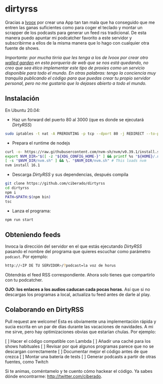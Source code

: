 # dirtyrss

Gracias a [Ivoox](https://ivoox.com) por crear una App tan tan mala que ha conseguido que me entren las ganas
suficientes como para coger el teclado y montar un scrapper de los podcasts para generar un feed rss tradicional.
De esta manera puedo apuntar mi podcatcher favorito a este servidor y subscribirme a ellos de la misma manera
que lo hago con cualquier otra fuente de shows.

*Importante: por mucha tirria que les tenga a los de Ivoox por crear otro [walled garden](https://blog.tail.digital/es/sabes-lo-que-es-walled-garden/)
en esta porquería de web que se nos está quedando, no creo que sea ético implementar este
tipo de proxies como un servicio disponible para todo el mundo. En otras palabras: tengo la conciencia muy
tranquila publicando el código para que puedas crear tu propio servidor personal, pero no me gustaría que lo dejases
abierto a todo el mundo.*

## Instalación

En Ubuntu 20.04:

* Haz un forward del puerto 80 al 3000 (que es donde se ejecutará *DirtyRSS*)

```bash
sudo iptables -t nat -A PREROUTING -p tcp --dport 80 -j REDIRECT --to-port 3000
```

* Prepara el runtime de nodejs

```bash
curl -o- https://raw.githubusercontent.com/nvm-sh/nvm/v0.39.1/install.sh | bash
export NVM_DIR="$([ -z "${XDG_CONFIG_HOME-}" ] && printf %s "${HOME}/.nvm" || printf %s "${XDG_CONFIG_HOME}/nvm")"
[ -s "$NVM_DIR/nvm.sh" ] && \. "$NVM_DIR/nvm.sh" # This loads nvm
nvm install 16.1
```

* Descarga *DirtyRSS* y sus dependencias, después compila

```bash
git clone https://github.com/ciberado/dirtyrss
cd dirtyrss
npm i
PATH=$PATH:$(npm bin)
tsc
```

* Lanza el programa:

```bash
npm run start
```

## Obteniendo feeds

Invoca la dirección del servidor en el que estás ejecutando *DirtyRSS* pasando el nombre del programa que
quieres escuchar como parámetro `podcast`. Por ejemplo:

```bash
http://<IP DE TU SERVIDOR>/?podcast=la voz de horus
```

Obtendrás el feed RSS correspondiente. Ahora solo tienes que compartirlo con tu podcatcher.

**OJO: los enlaces a los audios caducan cada pocas horas**. Así que si no descargas los programas a local,
actualiza tu feed antes de darle al play.

## Colaborando en DirtyRSS

Pull request are welcome! Esta es obviamente una implementación rápida y sucia escrita en un par de días durante
las vacaciones de navidades. A mi me sirve, pero hay optimizaciones obvias que estarían chulas. Por ejemplo:

[ ] Hacer el código compatible con Lambda
[ ] Añadir una caché para los shows habituales
[ ] Revisar por qué algunos programas parece que no se descargan correctamente
[ ] Documentar mejor el código antes de que crezca
[ ] Montar una batería de tests
[ ] Generar podcasts a partir de otras fuentes, como Twitch

Si te animas, coméntamelo y te cuento cómo hackear el código. Ya sabes dónde encontrarme: http://twitter.com/ciberado.
